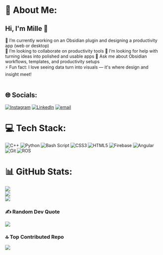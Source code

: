 # 💫 About Me:
## Hi, I'm Mille 👋<br>
🔭 I’m currently working on an Obsidian plugin and designing a productivity app (web or desktop)  
👯 I’m looking to collaborate on productivity tools
🤝 I’m looking for help with turning ideas into polished and usable apps 
💬 Ask me about Obsidian workflows, templates, and productivity setups  
⚡ Fun fact: I love seeing data turn into visuals — it's where design and insight meet!<br><br>


## 🌐 Socials:
[![Instagram](https://img.shields.io/badge/Instagram-%23E4405F.svg?logo=Instagram&logoColor=white)](https://instagram.com/millejvc) [![LinkedIn](https://img.shields.io/badge/LinkedIn-%230077B5.svg?logo=linkedin&logoColor=white)](https://linkedin.com/in/cabrera-mille-jade-v) [![email](https://img.shields.io/badge/Email-D14836?logo=gmail&logoColor=white)](mailto:jadecabrera.jc@gmail.com) 

# 💻 Tech Stack:
![C++](https://img.shields.io/badge/c++-%2300599C.svg?style=plastic&logo=c%2B%2B&logoColor=white) ![Python](https://img.shields.io/badge/python-3670A0?style=plastic&logo=python&logoColor=ffdd54) ![Bash Script](https://img.shields.io/badge/bash_script-%23121011.svg?style=plastic&logo=gnu-bash&logoColor=white) ![CSS3](https://img.shields.io/badge/css3-%231572B6.svg?style=plastic&logo=css3&logoColor=white) ![HTML5](https://img.shields.io/badge/html5-%23E34F26.svg?style=plastic&logo=html5&logoColor=white) ![Firebase](https://img.shields.io/badge/firebase-%23039BE5.svg?style=plastic&logo=firebase) ![Angular](https://img.shields.io/badge/angular-%23DD0031.svg?style=plastic&logo=angular&logoColor=white) ![Git](https://img.shields.io/badge/git-%23F05033.svg?style=plastic&logo=git&logoColor=white) ![ROS](https://img.shields.io/badge/ros-%230A0FF9.svg?style=plastic&logo=ros&logoColor=white)
# 📊 GitHub Stats:
![](https://github-readme-stats.vercel.app/api?username=millejade&theme=dark&hide_border=false&include_all_commits=false&count_private=false)<br/>
![](https://nirzak-streak-stats.vercel.app/?user=millejade&theme=dark&hide_border=false)<br/>
![](https://github-readme-stats.vercel.app/api/top-langs/?username=millejade&theme=dark&hide_border=false&include_all_commits=false&count_private=false&layout=compact)

### ✍️ Random Dev Quote
![](https://quotes-github-readme.vercel.app/api?type=horizontal&theme=radical)

### 🔝 Top Contributed Repo
![](https://github-contributor-stats.vercel.app/api?username=millejade&limit=5&theme=dark&combine_all_yearly_contributions=true)

<!-- Proudly created with GPRM ( https://gprm.itsvg.in ) -->
